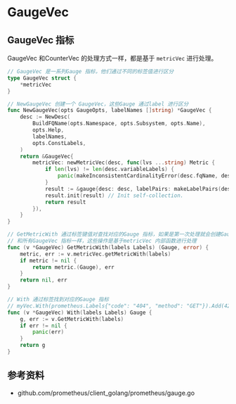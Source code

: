 <!-- ---
title: GaugeVec
date: 2020-02-14 01:51:52
category: showcode, prometheus, client
--- -->

# GaugeVec



## GaugeVec 指标

GaugeVec 和CounterVec 的处理方式一样，都是基于 `metricVec` 进行处理。

```go
// GaugeVec 是一系列Gauge 指标，他们通过不同的标签值进行区分
type GaugeVec struct {
	*metricVec
}

// NewGaugeVec 创建一个 GaugeVec，这些Gauge 通过label 进行区分
func NewGaugeVec(opts GaugeOpts, labelNames []string) *GaugeVec {
	desc := NewDesc(
		BuildFQName(opts.Namespace, opts.Subsystem, opts.Name),
		opts.Help,
		labelNames,
		opts.ConstLabels,
	)
	return &GaugeVec{
		metricVec: newMetricVec(desc, func(lvs ...string) Metric {
			if len(lvs) != len(desc.variableLabels) {
				panic(makeInconsistentCardinalityError(desc.fqName, desc.variableLabels, lvs))
			}
			result := &gauge{desc: desc, labelPairs: makeLabelPairs(desc, lvs)}
			result.init(result) // Init self-collection.
			return result
		}),
	}
}

// GetMetricWith 通过标签键值对查找对应的Gauge 指标，如果是第一次处理就会创建Gauge 指标
// 和所有GaugeVec 指标一样，这些操作是基于metricVec 内部函数进行处理
func (v *GaugeVec) GetMetricWith(labels Labels) (Gauge, error) {
	metric, err := v.metricVec.getMetricWith(labels)
	if metric != nil {
		return metric.(Gauge), err
	}
	return nil, err
}

// With 通过标签找到对应的Gauge 指标
// myVec.With(prometheus.Labels{"code": "404", "method": "GET"}).Add(42)
func (v *GaugeVec) With(labels Labels) Gauge {
	g, err := v.GetMetricWith(labels)
	if err != nil {
		panic(err)
	}
	return g
}
```

## 参考资料

- github.com/prometheus/client_golang/prometheus/gauge.go
